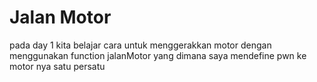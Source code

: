 # Jalan Motor
pada day 1 kita belajar cara untuk menggerakkan motor dengan menggunakan function jalanMotor yang dimana saya mendefine pwn ke motor nya satu persatu

